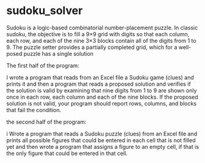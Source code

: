 # sudoku_solver

Sudoku is a logic-based combinatorial number-placement puzzle. In classic sudoku, the objective is to fill a 9×9 grid with digits so that each column, each row, and each of the nine 3×3 blocks contain all of the digits from 1 to 9. The puzzle setter provides a partially completed grid, which for a well-posed puzzle has a single solution

The first half of the program:

I wrote a program  that reads from an Excel file a Sudoku game (clues) and prints it and then a program that reads a proposed solution and verifies if the solution is valid by examining that nine digits from 1 to 9 are shown only once in each row, each column and each of the nine blocks. If the proposed solution is not valid, your program should report rows, columns, and blocks that fail the condition.

the second half of the program:

i Wrote a program that reads a Sudoku puzzle (clues) from an Excel file and prints all possible figures that could be entered in each cell that is not filled yet and then wrote a program that assigns a figure to an empty cell, if that is the only figure that could be entered in that cell.
